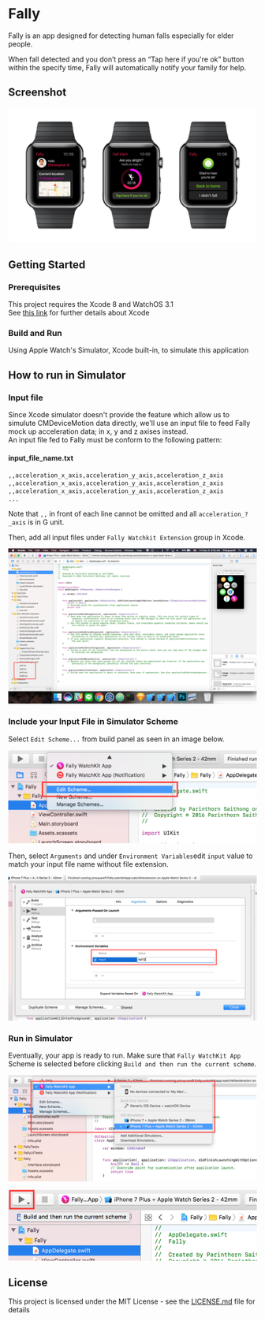 # Fally

Fally is an app designed for detecting
human falls especially for elder people.

When fall detected and you don’t press
an “Tap here if you're ok” button within the specify time,
Fally will automatically notify your family
for help.

## Screenshot
![Fally Screenshot](/Readme/image/fally-screenshot.png?raw=true "Fally Screenshot")

## Getting Started

### Prerequisites

This project requires the Xcode 8 and WatchOS 3.1<br>
See [this link](https://developer.apple.com/xcode/) for further details about Xcode

### Build and Run

Using Apple Watch's Simulator, Xcode built-in, to simulate this application

## How to run in Simulator
### Input file
Since Xcode simulator doesn't provide the feature which allow us to simulute CMDeviceMotion data directly, we'll use an input file to feed Fally mock up acceleration data; in x, y and z axises instead.<br>
An input file fed to Fally must be conform to the following pattern:

#### input_file_name.txt
```
,,acceleration_x_axis,acceleration_y_axis,acceleration_z_axis
,,acceleration_x_axis,acceleration_y_axis,acceleration_z_axis
,,acceleration_x_axis,acceleration_y_axis,acceleration_z_axis
...
```
Note that `,,` in front of each line cannot be omitted and all `acceleration_?_axis` is in G unit.

Then, add all input files under ```Fally Watchkit Extension``` group in Xcode.

![Input file location](/Readme/image/input-file-location.png?raw=true "Input file location")

### Include your Input File in Simulator Scheme
Select ```Edit Scheme...``` from build panel as seen in an image below.

![Edit scheme](/Readme/image/edit-scheme.png?raw=true "Edit scheme")

Then, select ```Arguments``` and under ```Environment Variables```edit ```input``` value to match your input file name without file extension.

![Input value](/Readme/image/input-value.png?raw=true "Input value")

### Run in Simulator
Eventually, your app is ready to run. Make sure that ```Fally WatchKit App``` Scheme is selected before clicking ```Build and then run the current scheme```.

![Select scheme](/Readme/image/select-scheme.png?raw=true "Select scheme")

![Build and then run](/Readme/image/build-and-then-run.png?raw=true "Build and then run")

## License

This project is licensed under the MIT License - see the [LICENSE.md](LICENSE.md) file for details
